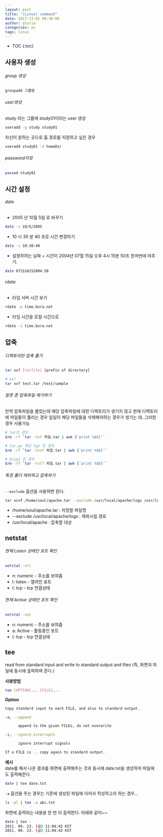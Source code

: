```yaml
---
layout: post
title: "(Linux) command"
date: 2017-11-01 09:30:00
author: gloria
categories: os
tags: linux
---
```


* TOC
{:toc}

## 사용자 생성
###### group 생성
```bash
groupadd 그룹명
```

###### user생성
study 라는 그룹에 study01이라는 user 생성
```bash
useradd -g study study01  
```

자신이 원하는 곳으로 홈 경로를 지정하고 싶은 경우
```bash
useradd study01 -d homeDir
```

###### password지정
```bash
passwd study01
```

## 시간 설정
###### date
- 2005 년 10월 5일 로 바꾸기
```bash
date -s 10/5/2005
```

- 10 시 30 분 40 초로 시간 변경하기
```bash
date -s 10:30:40
```

- 설정하려는 날짜 + 시간이 2004년 07월 15일 오후 4시 15분 50초 한꺼번에 마추기.
```bash
date 071516152004.50
```

###### rdate
- 타임 서버 시간 보기
```bash
rdate -p time.bora.net
```

- 타임 시간을  로컬 시간으로
```bash
rdate -s time.bora.net
```

## 압축
###### 디렉토리만 압축 풀기
```bash
tar xvf [tarfile] [prefix of directory]

# ex)
tar xvf test.tar /test/sample
```

###### 잘못 푼 압축파일 제거하기
만약 압축파일을 풀었는데 해당 압축파일에 대한 디렉토리가 생기지 않고 현재 디렉토리에 파일들이 풀리는 경우
일일이 해당 파일들을 삭제해야하는 경우가 생기는 데..그러한 경우 사용가능
```bash
# tar인 경우
$rm -rf `tar -tvf 파일.tar | awk {'print %$6}'`

# tar.gz 혹은 tgz 인 경우
$rm -rf `tar -tvzf 파일.tar | awk {'print %$6}'`

# bzip2 인 경우
$rm -rf `tar -tvlf 파일.tar | awk {'print %$6}'`
```

###### 특정 폴더 제외하고 압축하기
`--exclude` 옵션을 사용하면 된다.
```bash
tar xcvf /home/soul/apache.tar --exclude /usr/local/apache/logs /usr/local/apache
```
- /home/soul/apache.tar : 저정할 파일명
- \--exclude /usr/local/apache/logs : 제외시킬 경로
- /usr/local/apache : 압축할 대상


## netstat
###### 현재 Listen 상태인 포트 확인
```bash
netstat -nlt
```
- n: numeric - 주소를 보여줌
- l: listen - 열려진 포트
- t: tcp - tcp 연결상태

###### 현재 Active 상태인 포트 확인
```bash
netstat -nat
```
- n: numeric - 주소를 보여줌
- a: Active - 활동중인 포트
- t: tcp - tcp 연결상태

## tee
read from standard input and write to standard output and files
(즉, 화면과 파일에 동시에 출력하여 준다.)

**사용방법**
```bash
tee [OPTION]... [FILE]...
```

**Option**
```bash
Copy standard input to each FILE, and also to standard output.

-a, --append

      append to the given FILEs, do not overwrite

-i, --ignore-interrupts

      ignore interrupt signals

If a FILE is -, copy again to standard output.
```

**예시**   
date를 해서 나온 결과를 화면에 출력해주는 것과 동시에 date.txt을 생성하여 파일에도  출력해준다.
```bash
date | tee date.txt
```
`-a` 옵션을 주는 경우는 기존에 생성된 파일에 이어서 작성하고자 하는 경우...
```bash
ls -al | tee -a abc.txt
```

화면에 출력되는 내용을 한 번 더 출력한다. 아래와 같이~~
```bash
date | tee -
2011. 09. 23. (금) 11:04:42 KST
2011. 09. 23. (금) 11:04:42 KST
```
